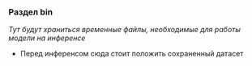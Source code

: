 ### Раздел bin

*Тут будут храниться временные файлы, необходимые для работы модели на инференсе*

 - Перед инференсом сюда стоит положить сохраненный датасет